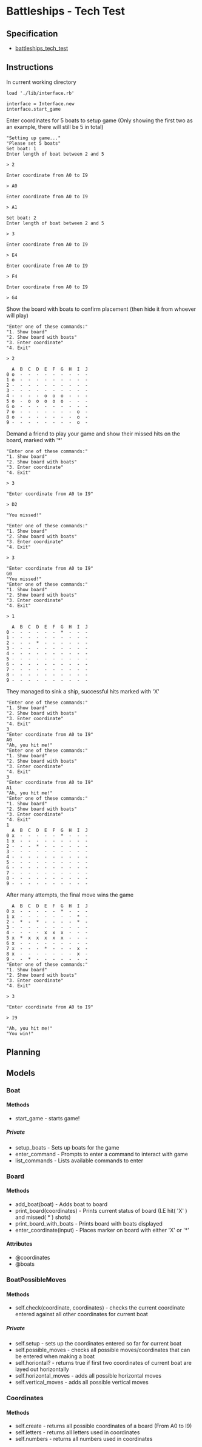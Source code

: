 # Battleships - Tech Test

## Specification
* [battleships_tech_test](https://github.com/makersacademy/course/blob/master/individual_challenges/battleships_tech_test.md)

## Instructions
In current working directory
```
load './lib/interface.rb'
```

```
interface = Interface.new
interface.start_game
```

Enter coordinates for 5 boats to setup game (Only showing the first two as an example, there will still be 5 in total)
```
"Setting up game..."
"Please set 5 boats"
Set boat: 1
Enter length of boat between 2 and 5

> 2

Enter coordinate from A0 to I9

> A0

Enter coordinate from A0 to I9

> A1

Set boat: 2
Enter length of boat between 2 and 5

> 3

Enter coordinate from A0 to I9

> E4

Enter coordinate from A0 to I9

> F4

Enter coordinate from A0 to I9

> G4

```

Show the board with boats to confirm placement (then hide it from whoever will play)
```
"Enter one of these commands:"
"1. Show board"
"2. Show board with boats"
"3. Enter coordinate"
"4. Exit"

> 2

  A  B  C  D  E  F  G  H  I  J
0 o  -  -  -  -  -  -  -  -  - 
1 o  -  -  -  -  -  -  -  -  - 
2 -  -  -  -  -  -  -  -  -  - 
3 -  -  -  -  -  -  -  -  -  - 
4 -  -  -  -  o  o  o  -  -  - 
5 o  -  o  o  o  o  o  -  -  - 
6 o  -  -  -  -  -  -  -  -  - 
7 o  -  -  -  -  -  -  -  o  - 
8 o  -  -  -  -  -  -  -  o  - 
9 -  -  -  -  -  -  -  -  o  - 
```

Demand a friend to play your game and show their missed hits on the board, marked with '*'
```
"Enter one of these commands:"
"1. Show board"
"2. Show board with boats"
"3. Enter coordinate"
"4. Exit"

> 3

"Enter coordinate from A0 to I9"

> D2

"You missed!"

"Enter one of these commands:"
"1. Show board"
"2. Show board with boats"
"3. Enter coordinate"
"4. Exit"

> 3

"Enter coordinate from A0 to I9"
G0
"You missed!"
"Enter one of these commands:"
"1. Show board"
"2. Show board with boats"
"3. Enter coordinate"
"4. Exit"

> 1

  A  B  C  D  E  F  G  H  I  J
0 -  -  -  -  -  -  *  -  -  - 
1 -  -  -  -  -  -  -  -  -  - 
2 -  -  -  *  -  -  -  -  -  - 
3 -  -  -  -  -  -  -  -  -  - 
4 -  -  -  -  -  -  -  -  -  - 
5 -  -  -  -  -  -  -  -  -  - 
6 -  -  -  -  -  -  -  -  -  - 
7 -  -  -  -  -  -  -  -  -  - 
8 -  -  -  -  -  -  -  -  -  - 
9 -  -  -  -  -  -  -  -  -  - 
```

They managed to sink a ship, successful hits marked with 'X'
```
"Enter one of these commands:"
"1. Show board"
"2. Show board with boats"
"3. Enter coordinate"
"4. Exit"
3
"Enter coordinate from A0 to I9"
A0
"Ah, you hit me!"
"Enter one of these commands:"
"1. Show board"
"2. Show board with boats"
"3. Enter coordinate"
"4. Exit"
3
"Enter coordinate from A0 to I9"
A1
"Ah, you hit me!"
"Enter one of these commands:"
"1. Show board"
"2. Show board with boats"
"3. Enter coordinate"
"4. Exit"
1
  A  B  C  D  E  F  G  H  I  J
0 x  -  -  -  -  -  *  -  -  - 
1 x  -  -  -  -  -  -  -  -  - 
2 -  -  -  *  -  -  -  -  -  - 
3 -  -  -  -  -  -  -  -  -  - 
4 -  -  -  -  -  -  -  -  -  - 
5 -  -  -  -  -  -  -  -  -  - 
6 -  -  -  -  -  -  -  -  -  - 
7 -  -  -  -  -  -  -  -  -  - 
8 -  -  -  -  -  -  -  -  -  - 
9 -  -  -  -  -  -  -  -  -  - 
```

After many attempts, the final move wins the game
```
  A  B  C  D  E  F  G  H  I  J
0 x  -  -  -  -  -  *  -  -  - 
1 x  -  -  -  -  -  -  -  *  - 
2 -  *  -  *  -  -  -  -  *  - 
3 -  -  -  -  -  -  -  -  -  - 
4 -  -  -  -  x  x  x  -  -  - 
5 x  *  x  x  x  x  x  -  -  - 
6 x  -  -  -  -  -  -  -  -  - 
7 x  -  -  -  *  -  -  -  x  - 
8 x  -  -  -  -  -  -  -  x  - 
9 -  -  *  -  -  -  -  -  -  - 
"Enter one of these commands:"
"1. Show board"
"2. Show board with boats"
"3. Enter coordinate"
"4. Exit"

> 3

"Enter coordinate from A0 to I9"

> I9

"Ah, you hit me!"
"You win!"

```

## Planning
## Models
### Boat
#### Methods
* start_game - starts game!
##### Private
* setup_boats - Sets up boats for the game
* enter_command - Prompts to enter a command to interact with game
* list_commands - Lists available commands to enter


### Board
#### Methods
* add_boat(boat) - Adds boat to board
* print_board(coordinates) - Prints current status of board (I.E hit( 'X' ) and missed( * ) shots)
* print_board_with_boats - Prints board with boats displayed
* enter_coordinate(input) - Places marker on board with either 'X' or '*'
#### Attributes
* @coordinates
* @boats


### BoatPossibleMoves
#### Methods
* self.check(coordinate, coordinates) - checks the current coordinate entered against all other coordinates for current boat
##### Private
* self.setup - sets up the coordinates entered so far for current boat
* self.possible_moves - checks all possible moves/coordinates that can be entered when making a boat
* self.horiontal? - returns true if first two coordinates of current boat are layed out horizontally
* self.horizontal_moves - adds all possible horizontal moves
* self.vertical_moves - adds all possible vertical moves


### Coordinates
#### Methods
* self.create - returns all possible coordinates of a board (From A0 to I9)
* self.letters - returns all letters used in coordinates
* self.numbers - returns all numbers used in coordinates
